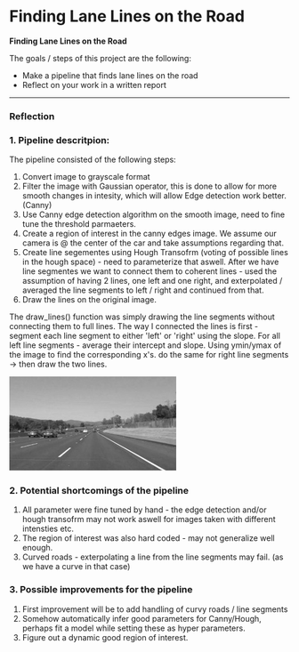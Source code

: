 # **Finding Lane Lines on the Road** 

**Finding Lane Lines on the Road**

The goals / steps of this project are the following:
* Make a pipeline that finds lane lines on the road
* Reflect on your work in a written report


[//]: # (Image References)

[image1]: ./examples/grayscale.jpg "Grayscale"

---

### Reflection

### 1. Pipeline descritpion:

The pipeline consisted of the following steps:
1) Convert image to grayscale format
2) Filter the image with Gaussian operator, this is done to allow for more smooth changes in intesity, which will allow Edge detection work better. (Canny)
3) Use Canny edge detection algorithm on the smooth image, need to fine tune the threshold parmaeters.
4) Create a region of interest in the canny edges image. We assume our camera is @ the center of the car and take assumptions regarding that.
5) Create line segementes using Hough Transofrm (voting of possible lines in the hough space) - need to parameterize that aswell.
   After we have line segmentes we want to connect them to coherent lines - used the assumption of having 2 lines, one left and one right, and exterpolated / averaged the line segments to left / right and continued from that.
6) Draw the lines on the original image.

The draw_lines() function was simply drawing the line segments without connecting them to full lines.
The way I connected the lines is first - segment each line segment to either 'left' or 'right' using the slope.
For all left line segments - average their intercept and slope. Using ymin/ymax of the image to find the corresponding x's. do the same for right line segments -> then draw the two lines.

![alt text][image1]


### 2. Potential shortcomings of the pipeline
1) All parameter were fine tuned by hand - the edge detection and/or hough transofrm may not work aswell for images taken with different intensties etc.
2) The region of interest was also hard coded - may not generalize well enough.
3) Curved roads - exterpolating a line from the line segments may fail. (as we have a curve in that case)


### 3. Possible improvements for the pipeline

1) First improvement will be to add handling of curvy roads / line segments
2) Somehow automatically infer good parameters for Canny/Hough, perhaps fit a model while setting these as hyper parameters.
3) Figure out a dynamic good region of interest.

